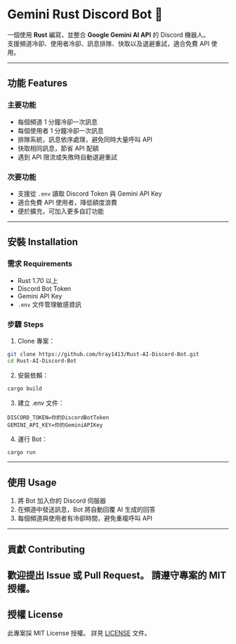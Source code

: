 # Gemini Rust Discord Bot 🤖

一個使用 **Rust** 編寫，並整合 **Google Gemini AI API** 的 Discord 機器人。  
支援頻道冷卻、使用者冷卻、訊息排隊、快取以及退避重試，適合免費 API 使用。

---

## 功能 Features

### 主要功能
- 每個頻道 1 分鐘冷卻一次訊息
- 每個使用者 1 分鐘冷卻一次訊息
- 排隊系統，訊息依序處理，避免同時大量呼叫 API
- 快取相同訊息，節省 API 配額
- 遇到 API 限流或失敗時自動退避重試

### 次要功能
- 支援從 `.env` 讀取 Discord Token 與 Gemini API Key
- 適合免費 API 使用者，降低額度浪費
- 便於擴充，可加入更多自訂功能

---

## 安裝 Installation

### 需求 Requirements
- Rust 1.70 以上
- Discord Bot Token
- Gemini API Key
- `.env` 文件管理敏感資訊

### 步驟 Steps
1. Clone 專案：
```bash
git clone https://github.com/hray1413/Rust-AI-Discord-Bot.git
cd Rust-AI-Discord-Bot
```
2. 安裝依賴：
```bash
cargo build
```
3. 建立 .env 文件：
```env
DISCORD_TOKEN=你的DiscordBotToken
GEMINI_API_KEY=你的GeminiAPIKey
```
4. 運行 Bot：
```bash
cargo run
```
---
## 使用 Usage
1. 將 Bot 加入你的 Discord 伺服器
2. 在頻道中發送訊息，Bot 將自動回覆 AI 生成的回答
3. 每個頻道與使用者有冷卻時間，避免重複呼叫 API
---
## 貢獻 Contributing
歡迎提出 Issue 或 Pull Request。
請遵守專案的 MIT 授權。
---
## 授權 License
此專案採 MIT License 授權。
詳見 [LICENSE](./LICENSE) 文件。
